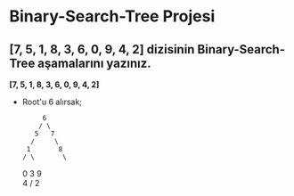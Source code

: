  # Binary-Search-Tree Projesi

 ## [7, 5, 1, 8, 3, 6, 0, 9, 4, 2] dizisinin Binary-Search-Tree aşamalarını yazınız.

 **[7, 5, 1, 8, 3, 6, 0, 9, 4, 2]**

 * Root'u 6 alırsak;

            6
           / \
          5   7
         /     \
        1       8
       / \       \
      0   3        9 
       \
        4
       /
      2 